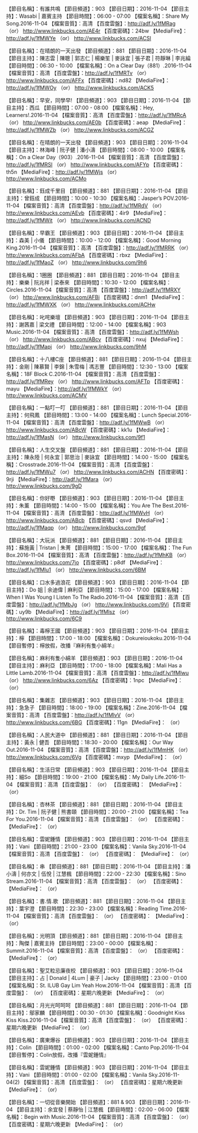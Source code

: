【節目名稱】：有誰共鳴
【節目頻道】：903
【節目日期】：2016-11-04
【節目主持】：Wasabi | 嘉賓主持
【節目時間】：06:00 - 07:00 
【檔案名稱】：Share My Song.2016-11-04
【檔案音質】：高清
【百度雲盤】：http://adf.ly/1fMRag （or） http://www.linkbucks.com/AE4r
【百度密碼】：24bw
【MediaFire】：http://adf.ly/1fMWYe （or） http://www.linkbucks.com/ACSl

【節目名稱】：在晴朗的一天出發
【節目頻道】：881
【節目日期】：2016-11-04
【節目主持】：陳志雲 | 陳聰 | 郭志仁 | 楊樂笙 | 麥詠宜 | 張子君 | 符靜琳 | 李兆綸
【節目時間】：06:30 - 10:00
【檔案名稱】：On a Clear Day（881）.2016-11-04
【檔案音質】：高清
【百度雲盤】：http://adf.ly/1fMRTv （or） http://www.linkbucks.com/AFFx
【百度密碼】：nd82
【MediaFire】：http://adf.ly/1fMWOy （or） http://www.linkbucks.com/ACK5

【節目名稱】：早安，同學早!
【節目頻道】：903
【節目日期】：2016-11-04
【節目主持】：西瓜
【節目時間】：07:00 - 08:00
【檔案名稱】：Hey, Learners!.2016-11-04
【檔案音質】：高清
【百度雲盤】：http://adf.ly/1fMRcA （or） http://www.linkbucks.com/AE0b
【百度密碼】：aeap
【MediaFire】：http://adf.ly/1fMWZb （or） http://www.linkbucks.com/ACGZ

【節目名稱】：在晴朗的一天出發
【節目頻道】：903
【節目日期】：2016-11-04
【節目主持】：林海峰 | 阮子健 | 潘小濤
【節目時間】：08:00 - 10:00
【檔案名稱】：On a Clear Day（903）.2016-11-04
【檔案音質】：高清
【百度雲盤】：http://adf.ly/1fMRSl （or） http://www.linkbucks.com/AFYp
【百度密碼】：th5n
【MediaFire】：http://adf.ly/1fMWjs （or） http://www.linkbucks.com/ACMo

【節目名稱】：鈺成千里目
【節目頻道】：881
【節目日期】：2016-11-04
【節目主持】：曾鈺成
【節目時間】：10:00 - 10:30
【檔案名稱】：Jasper’s POV.2016-11-04
【檔案音質】：高清
【百度雲盤】：http://adf.ly/1fMRdV （or） http://www.linkbucks.com/AEvb
【百度密碼】：4ir9
【MediaFire】：http://adf.ly/1fMWit （or） http://www.linkbucks.com/ACND

【節目名稱】：早霸王
【節目頻道】：903
【節目日期】：2016-11-04
【節目主持】：森美 | 小儀
【節目時間】：10:00 - 12:00
【檔案名稱】：Good Morning King.2016-11-04
【檔案音質】：高清
【百度雲盤】：http://adf.ly/1fMRRK （or） http://www.linkbucks.com/AFbA
【百度密碼】：rbxz
【MediaFire】：http://adf.ly/1fMaoZ （or） http://www.linkbucks.com/9h6

【節目名稱】：1圈圈
【節目頻道】：881
【節目日期】：2016-11-04
【節目主持】：樂樂 | 阮兆祥 | 梁泰來
【節目時間】：10:30 - 12:00
【檔案名稱】：Circles.2016-11-04
【檔案音質】：高清
【百度雲盤】：http://adf.ly/1fMRXY （or） http://www.linkbucks.com/AFBi
【百度密碼】：dnm1
【MediaFire】：http://adf.ly/1fMWXK （or） http://www.linkbucks.com/ACHw

【節目名稱】：叱咤樂壇
【節目頻道】：903
【節目日期】：2016-11-04
【節目主持】：謝茜嘉 | 梁文禮
【節目時間】：12:00 - 14:00
【檔案名稱】：903 Music.2016-11-04
【檔案音質】：高清
【百度雲盤】：http://adf.ly/1fMWsh （or） http://www.linkbucks.com/ABcv
【百度密碼】：nxuj
【MediaFire】：http://adf.ly/1fMapj （or） http://www.linkbucks.com/9hM

【節目名稱】：十八樓C座
【節目頻道】：881
【節目日期】：2016-11-04
【節目主持】：金剛 | 陳慕賢 | 李錦 | 朱雪梅 | 馮志豐
【節目時間】：12:30 - 13:00
【檔案名稱】：18F Block C.2016-11-04
【檔案音質】：高清
【百度雲盤】：http://adf.ly/1fMRey （or） http://www.linkbucks.com/AFTp
【百度密碼】：mayu
【MediaFire】：http://adf.ly/1fMWkY （or） http://www.linkbucks.com/ACMV

【節目名稱】：一點叮一叮
【節目頻道】：881
【節目日期】：2016-11-04
【節目主持】：何飛鳳
【節目時間】：13:00 - 14:00
【檔案名稱】：Lunch Special.2016-11-04
【檔案音質】：高清
【百度雲盤】：http://adf.ly/1fMWwB （or） http://www.linkbucks.com/ABcW
【百度密碼】：kk1u
【MediaFire】：http://adf.ly/1fMasN （or） http://www.linkbucks.com/9f1

【節目名稱】：人生交叉盤
【節目頻道】：881
【節目日期】：2016-11-04
【節目主持】：陳永陸 | 何永宜 | 郭思治 | 麥詠宜
【節目時間】：14:00 - 15:00
【檔案名稱】：Crosstrade.2016-11-04
【檔案音質】：高清
【百度雲盤】：http://adf.ly/1fMWu7 （or） http://www.linkbucks.com/ACHN
【百度密碼】：9rji
【MediaFire】：http://adf.ly/1fMara （or） http://www.linkbucks.com/9gD

【節目名稱】：你好嘢
【節目頻道】：903
【節目日期】：2016-11-04
【節目主持】：朱薰
【節目時間】：14:00 - 15:00
【檔案名稱】：You Are The Best.2016-11-04
【檔案音質】：高清
【百度雲盤】：http://adf.ly/1fMWvH （or） http://www.linkbucks.com/ABcb
【百度密碼】：qsvd
【MediaFire】：http://adf.ly/1fMaqp （or） http://www.linkbucks.com/9gf

【節目名稱】：大玩派
【節目頻道】：881
【節目日期】：2016-11-04
【節目主持】：蘇施黃 | Tristan | 朱菁
【節目時間】：15:00 - 17:00
【檔案名稱】：The Fun Box.2016-11-04
【檔案音質】：高清
【百度雲盤】：http://adf.ly/1fMhKB （or） http://www.linkbucks.com/7jo
【百度密碼】：p8df
【MediaFire】：http://adf.ly/1fMlu1 （or） http://www.linkbucks.com/6BM

【節目名稱】：口水多過浪花
【節目頻道】：903
【節目日期】：2016-11-04
【節目主持】：Do 姐 | 余迪偉 | 麻利亞
【節目時間】：15:00 - 17:00
【檔案名稱】：When I Was Young I Listen To The Radio.2016-11-04
【檔案音質】：高清
【百度雲盤】：http://adf.ly/1fMbJg （or） http://www.linkbucks.com/9Vi
【百度密碼】：uy9b
【MediaFire】：http://adf.ly/1fMlsz （or） http://www.linkbucks.com/6C9

【節目名稱】：毒檸王國
【節目頻道】：903
【節目日期】：2016-11-04
【節目主持】：檸
【節目時間】：17:00 - 18:00
【檔案名稱】：Dokureioukoku.2016-11-04
【節目暫停】：檸放假，改播『麻利有隻小綿羊』

【節目名稱】：麻利有隻小綿羊
【節目頻道】：903
【節目日期】：2016-11-04
【節目主持】：麻利亞
【節目時間】：17:00 - 18:00
【檔案名稱】：Mali Has a Little Lamb.2016-11-04
【檔案音質】：高清
【百度雲盤】：http://adf.ly/1fMlwu （or） http://www.linkbucks.com/6Az
【百度密碼】：1npc
【MediaFire】： （or） 

【節目名稱】：集雜志
【節目頻道】：903
【節目日期】：2016-11-04
【節目主持】：急急子
【節目時間】：18:00 - 19:00
【檔案名稱】：Zine.2016-11-04
【檔案音質】：高清
【百度雲盤】：http://adf.ly/1fMlvV （or） http://www.linkbucks.com/6BG
【百度密碼】：11gn
【MediaFire】： （or） 

【節目名稱】：人民大道中
【節目頻道】：881
【節目日期】：2016-11-04
【節目主持】：黃永 | 健吾
【節目時間】：18:30 - 20:00
【檔案名稱】：Our Way Out.2016-11-04
【檔案音質】：高清
【百度雲盤】：http://adf.ly/1fMmHK （or） http://www.linkbucks.com/6Vg
【百度密碼】：mxyp
【MediaFire】： （or） 

【節目名稱】：生活日常
【節目頻道】：903
【節目日期】：2016-11-04
【節目主持】：細So
【節目時間】：19:00 - 21:00
【檔案名稱】：My Daily Life.2016-11-04
【檔案音質】：高清
【百度雲盤】： （or） 
【百度密碼】：
【MediaFire】： （or） 

【節目名稱】：杏林茶
【節目頻道】：881
【節目日期】：2016-11-04
【節目主持】：Dr. Tim | 阮子健 | 熊書頤
【節目時間】：20:00 - 21:00
【檔案名稱】：Tea For You.2016-11-04
【檔案音質】：高清
【百度雲盤】： （or） 
【百度密碼】：
【MediaFire】： （or） 

【節目名稱】：雲妮鍾情
【節目頻道】：903
【節目日期】：2016-11-04
【節目主持】：Vani
【節目時間】：21:00 - 23:00
【檔案名稱】：Vanila Sky.2016-11-04
【檔案音質】：高清
【百度雲盤】： （or） 
【百度密碼】：
【MediaFire】： （or） 

【節目名稱】：串
【節目頻道】：881
【節目日期】：2016-11-04
【節目主持】：潘小濤 | 何亦文 | 伍悅 | 江慧楓
【節目時間】：22:00 - 22:30
【檔案名稱】：Sino Stream.2016-11-04
【檔案音質】：高清
【百度雲盤】： （or） 
【百度密碼】：
【MediaFire】： （or） 

【節目名稱】：書.情.歌
【節目頻道】：881
【節目日期】：2016-11-04
【節目主持】：葉宇澄
【節目時間】：22:30 - 23:00
【檔案名稱】：Reading Time.2016-11-04
【檔案音質】：高清
【百度雲盤】： （or） 
【百度密碼】： 
【MediaFire】： （or） 

【節目名稱】：光明頂
【節目頻道】：881
【節目日期】：2016-11-04
【節目主持】：陶傑 | 嘉賓主持
【節目時間】：23:00 - 00:00
【檔案名稱】：Summit.2016-11-04
【檔案音質】：高清
【百度雲盤】： （or） 
【百度密碼】：
【MediaFire】： （or） 

【節目名稱】：聖艾粒忌廉夜校
【節目頻道】：903
【節目日期】：2016-11-04
【節目主持】：占 | Donald | 4Lum | 豪子 | Jacky
【節目時間】：23:00 - 01:00
【檔案名稱】：St. ILUB Gay Lim Yeah How.2016-11-04
【檔案音質】：高清
【百度雲盤】： （or） 
【百度密碼】：星期六晚更新
【MediaFire】： （or） 

【節目名稱】：月光光呵呵呵
【節目頻道】：881
【節目日期】：2016-11-04
【節目主持】：鄔家麟
【節目時間】：00:30 - 01:30
【檔案名稱】：Goodnight Kiss Kiss Kiss.2016-11-04
【檔案音質】：高清
【百度雲盤】： （or） 
【百度密碼】：星期六晚更新
【MediaFire】： （or） 

【節目名稱】：廣東爆谷
【節目頻道】：903
【節目日期】：2016-11-04
【節目主持】：Colin
【節目時間】：01:00 - 02:00
【檔案名稱】：Canto Pop.2016-11-04
【節目暫停】：Colin放假，改播『雲妮鍾情』

【節目名稱】：雲妮鍾情
【節目頻道】：903
【節目日期】：2016-11-04
【節目主持】：Vani
【節目時間】：01:00 - 02:00
【檔案名稱】：Vanila Sky.2016-11-04(2)
【檔案音質】：高清
【百度雲盤】： （or） 
【百度密碼】：星期六晚更新
【MediaFire】： （or） 

【節目名稱】：一切從音樂開始
【節目頻道】：881 & 903
【節目日期】：2016-11-04
【節目主持】：余宜發 | 蔡靜怡 | 江慧楓
【節目時間】：02:00 - 06:00
【檔案名稱】：Begin with Music.2016-11-04
【檔案音質】：高清
【百度雲盤】： （or） 
【百度密碼】：星期六晚更新
【MediaFire】： （or）
